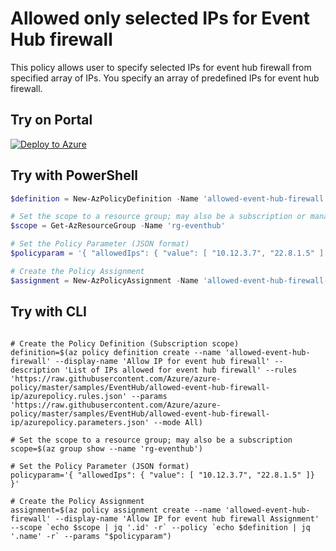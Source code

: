 # Allowed only selected IPs for Event Hub firewall

This policy allows user to specify selected IPs for event hub firewall from specified array of IPs. You specify an array of predefined IPs for event hub firewall. 

## Try on Portal

[![Deploy to Azure](http://azuredeploy.net/deploybutton.png)](https://portal.azure.com/#blade/Microsoft_Azure_Policy/CreatePolicyDefinitionBlade/uri/https%3A%2F%2Fraw.githubusercontent.com%2FAzure%2Fazure-policy%2Fmaster%2Fsamples%2FEventHub%2Fallowed-event-hub-firewall-ip%2Fazurepolicy.json)

## Try with PowerShell

````powershell
$definition = New-AzPolicyDefinition -Name 'allowed-event-hub-firewall' -DisplayName 'Allow IP for event hub firewall' -description 'List of IPs allowed for event hub firewall' -Policy 'https://raw.githubusercontent.com/Azure/azure-policy/master/samples/EventHub/allowed-event-hub-firewall-ip/azurepolicy.rules.json' -Parameter 'https://raw.githubusercontent.com/Azure/azure-policy/master/samples/EventHub/allowed-event-hub-firewall-ip/azurepolicy.parameters.json' -Mode All

# Set the scope to a resource group; may also be a subscription or management group
$scope = Get-AzResourceGroup -Name 'rg-eventhub'

# Set the Policy Parameter (JSON format)
$policyparam = '{ "allowedIps": { "value": [ "10.12.3.7", "22.8.1.5" ] } }'

# Create the Policy Assignment
$assignment = New-AzPolicyAssignment -Name 'allowed-event-hub-firewall-assignment' -DisplayName 'Allow IPs for event hub firewall Assignment' -Scope $scope.ResourceId -PolicyDefinition $definition -PolicyParameter $policyparam

````

## Try with CLI

````cli

# Create the Policy Definition (Subscription scope)
definition=$(az policy definition create --name 'allowed-event-hub-firewall' --display-name 'Allow IP for event hub firewall' --description 'List of IPs allowed for event hub firewall' --rules 'https://raw.githubusercontent.com/Azure/azure-policy/master/samples/EventHub/allowed-event-hub-firewall-ip/azurepolicy.rules.json' --params 'https://raw.githubusercontent.com/Azure/azure-policy/master/samples/EventHub/allowed-event-hub-firewall-ip/azurepolicy.parameters.json' --mode All)

# Set the scope to a resource group; may also be a subscription 
scope=$(az group show --name 'rg-eventhub')

# Set the Policy Parameter (JSON format)
policyparam='{ "allowedIps": { "value": [ "10.12.3.7", "22.8.1.5" ]} }'

# Create the Policy Assignment
assignment=$(az policy assignment create --name 'allowed-event-hub-firewall' --display-name 'Allow IP for event hub firewall Assignment' --scope `echo $scope | jq '.id' -r` --policy `echo $definition | jq '.name' -r` --params "$policyparam")

````
